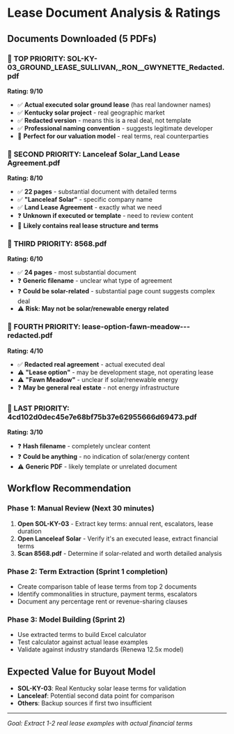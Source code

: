 # Lease Document Analysis & Ratings

## Documents Downloaded (5 PDFs)

### 🥇 **TOP PRIORITY: SOL-KY-03_GROUND_LEASE_SULLIVAN,_RON__GWYNETTE_Redacted.pdf**
**Rating: 9/10**
- ✅ **Actual executed solar ground lease** (has real landowner names)
- ✅ **Kentucky solar project** - real geographic market
- ✅ **Redacted version** - means this is a real deal, not template
- ✅ **Professional naming convention** - suggests legitimate developer
- 🎯 **Perfect for our valuation model** - real terms, real counterparties

### 🥈 **SECOND PRIORITY: Lanceleaf Solar_Land Lease Agreement.pdf**
**Rating: 8/10**
- ✅ **22 pages** - substantial document with detailed terms
- ✅ **"Lanceleaf Solar"** - specific company name
- ✅ **Land Lease Agreement** - exactly what we need
- ❓ **Unknown if executed or template** - need to review content
- 🎯 **Likely contains real lease structure and terms**

### 🥉 **THIRD PRIORITY: 8568.pdf**
**Rating: 6/10**
- ✅ **24 pages** - most substantial document
- ❓ **Generic filename** - unclear what type of agreement
- ❓ **Could be solar-related** - substantial page count suggests complex deal
- ⚠️ **Risk: May not be solar/renewable energy related**

### 📄 **FOURTH PRIORITY: lease-option-fawn-meadow---redacted.pdf**
**Rating: 4/10**
- ✅ **Redacted real agreement** - actual executed deal
- ⚠️ **"Lease option"** - may be development stage, not operating lease
- ⚠️ **"Fawn Meadow"** - unclear if solar/renewable energy
- ❓ **May be general real estate** - not energy infrastructure

### 📄 **LAST PRIORITY: 4cd102d0dec45e7e68bf75b37e62955666d69473.pdf**
**Rating: 3/10**
- ❓ **Hash filename** - completely unclear content
- ❓ **Could be anything** - no indication of solar/energy content
- ⚠️ **Generic PDF** - likely template or unrelated document

## Workflow Recommendation

### Phase 1: Manual Review (Next 30 minutes)
1. **Open SOL-KY-03** - Extract key terms: annual rent, escalators, lease duration
2. **Open Lanceleaf Solar** - Verify it's an executed lease, extract financial terms
3. **Scan 8568.pdf** - Determine if solar-related and worth detailed analysis

### Phase 2: Term Extraction (Sprint 1 completion)
- Create comparison table of lease terms from top 2 documents
- Identify commonalities in structure, payment terms, escalators
- Document any percentage rent or revenue-sharing clauses

### Phase 3: Model Building (Sprint 2)
- Use extracted terms to build Excel calculator
- Test calculator against actual lease examples
- Validate against industry standards (Renewa 12.5x model)

## Expected Value for Buyout Model
- **SOL-KY-03**: Real Kentucky solar lease terms for validation
- **Lanceleaf**: Potential second data point for comparison
- **Others**: Backup sources if first two insufficient

---
*Goal: Extract 1-2 real lease examples with actual financial terms*